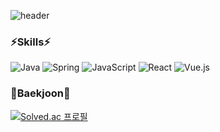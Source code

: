 ![header](https://capsule-render.vercel.app/api?type=waving&color=auto&height=300&section=header&text=Seo%20Mincheol&fontSize=90)
<br/>

### ⚡Skills⚡
![Java](https://img.shields.io/badge/java-%23ED8B00.svg?style=for-the-badge&logo=java&logoColor=white)
![Spring](https://img.shields.io/badge/spring-%236DB33F.svg?style=for-the-badge&logo=spring&logoColor=white)
![JavaScript](https://img.shields.io/badge/javascript-%23323330.svg?style=for-the-badge&logo=javascript&logoColor=%23F7DF1E)
![React](https://img.shields.io/badge/react-%2320232a.svg?style=for-the-badge&logo=react&logoColor=%2361DAFB)
![Vue.js](https://img.shields.io/badge/vuejs-%2335495e.svg?style=for-the-badge&logo=vuedotjs&logoColor=%234FC08D)

### 🌱Baekjoon🌱
[![Solved.ac 프로필](http://mazassumnida.wtf/api/generate_badge?boj=smc5720)](https://solved.ac/smc5720)
<br/><br/><br/>
